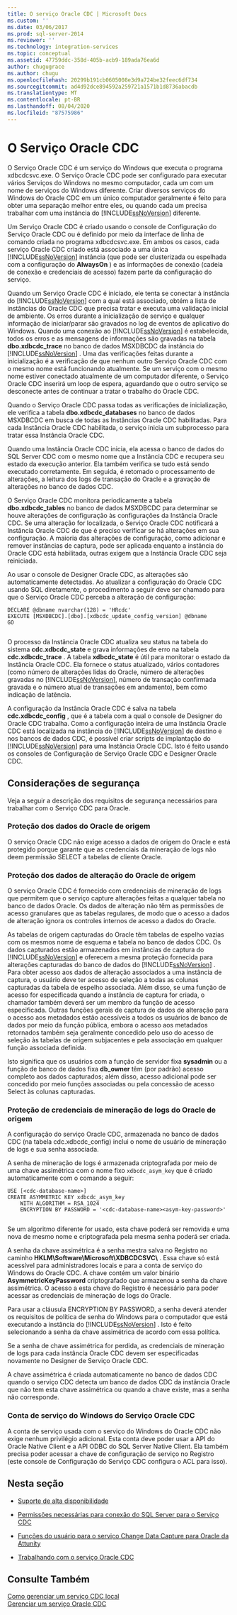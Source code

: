 ```yaml
---
title: O serviço Oracle CDC | Microsoft Docs
ms.custom: ''
ms.date: 03/06/2017
ms.prod: sql-server-2014
ms.reviewer: ''
ms.technology: integration-services
ms.topic: conceptual
ms.assetid: 47759ddc-358d-405b-acb9-189ada76ea6d
author: chugugrace
ms.author: chugu
ms.openlocfilehash: 20299b191cb0605008e3d9a724be32feec6df734
ms.sourcegitcommit: ad4d92dce894592a259721a1571b1d8736abacdb
ms.translationtype: MT
ms.contentlocale: pt-BR
ms.lasthandoff: 08/04/2020
ms.locfileid: "87575986"
---
```

# <a name="the-oracle-cdc-service"></a>O Serviço Oracle CDC
  O Serviço Oracle CDC é um serviço do Windows que executa o programa xdbcdcsvc.exe. O Serviço Oracle CDC pode ser configurado para executar vários Serviços do Windows no mesmo computador, cada um com um nome de serviços do Windows diferente. Criar diversos serviços do Windows do Oracle CDC em um único computador geralmente é feito para obter uma separação melhor entre eles, ou quando cada um precisa trabalhar com uma instância do [!INCLUDE[ssNoVersion](../../includes/ssnoversion-md.md)] diferente.  
  
 Um Serviço Oracle CDC é criado usando o console de Configuração do Serviço Oracle CDC ou é definido por meio da interface de linha de comando criada no programa xdbcdcsvc.exe. Em ambos os casos, cada serviço Oracle CDC criado está associado a uma única [!INCLUDE[ssNoVersion](../../includes/ssnoversion-md.md)] instância (que pode ser clusterizada ou espelhada com a configuração do **AlwaysOn** ) e as informações de conexão (cadeia de conexão e credenciais de acesso) fazem parte da configuração do serviço.  
  
 Quando um Serviço Oracle CDC é iniciado, ele tenta se conectar à instância do [!INCLUDE[ssNoVersion](../../includes/ssnoversion-md.md)] com a qual está associado, obtém a lista de instâncias do Oracle CDC que precisa tratar e executa uma validação inicial de ambiente. Os erros durante a inicialização de serviço e qualquer informação de iniciar/parar são gravados no log de eventos de aplicativo do Windows. Quando uma conexão ao [!INCLUDE[ssNoVersion](../../includes/ssnoversion-md.md)] é estabelecida, todos os erros e as mensagens de informações são gravadas na tabela **dbo.xdbcdc_trace** no banco de dados MSXDBCDC da instância do [!INCLUDE[ssNoVersion](../../includes/ssnoversion-md.md)] . Uma das verificações feitas durante a inicialização é a verificação de que nenhum outro Serviço Oracle CDC com o mesmo nome está funcionando atualmente. Se um serviço com o mesmo nome estiver conectado atualmente de um computador diferente, o Serviço Oracle CDC inserirá um loop de espera, aguardando que o outro serviço se desconecte antes de continuar a tratar o trabalho do Oracle CDC.  
  
 Quando o Serviço Oracle CDC passa todas as verificações de inicialização, ele verifica a tabela **dbo.xdbcdc_databases** no banco de dados MSXDBCDC em busca de todas as Instâncias Oracle CDC habilitadas. Para cada Instância Oracle CDC habilitada, o serviço inicia um subprocesso para tratar essa Instância Oracle CDC.  
  
 Quando uma Instância Oracle CDC inicia, ela acessa o banco de dados do SQL Server CDC com o mesmo nome que a Instância CDC e recupera seu estado da execução anterior. Ela também verifica se tudo está sendo executado corretamente. Em seguida, é retomado o processamento de alterações, a leitura dos logs de transação do Oracle e a gravação de alterações no banco de dados CDC.  
  
 O Serviço Oracle CDC monitora periodicamente a tabela **dbo.xdbcdc_tables** no banco de dados MSXDBCDC para determinar se houve alterações de configuração às configurações da Instância Oracle CDC. Se uma alteração for localizada, o Serviço Oracle CDC notificará a Instância Oracle CDC de que é preciso verificar se há alterações em sua configuração. A maioria das alterações de configuração, como adicionar e remover instâncias de captura, pode ser aplicada enquanto a instância do Oracle CDC está habilitada, outras exigem que a Instância Oracle CDC seja reiniciada.  
  
 Ao usar o console de Designer Oracle CDC, as alterações são automaticamente detectadas. Ao atualizar a configuração do Oracle CDC usando SQL diretamente, o procedimento a seguir deve ser chamado para que o Serviço Oracle CDC perceba a alteração de configuração:  
  
```  
DECLARE @dbname nvarchar(128) = 'HRcdc'  
EXECUTE [MSXDBCDC].[dbo].[xdbcdc_update_config_version] @dbname  
GO  
  
```  
  
 O processo da Instância Oracle CDC atualiza seu status na tabela do sistema **cdc.xdbcdc_state** e grava informações de erro na tabela **cdc.xdbcdc_trace** . A tabela **xdbcdc_state** é útil para monitorar o estado da Instância Oracle CDC. Ela fornece o status atualizado, vários contadores (como número de alterações lidas do Oracle, número de alterações gravadas no [!INCLUDE[ssNoVersion](../../includes/ssnoversion-md.md)], número de transação confirmada gravada e o número atual de transações em andamento), bem como indicação de latência.  
  
 A configuração da Instância Oracle CDC é salva na tabela **cdc.xdbcdc_config** , que é a tabela com a qual o console de Designer do Oracle CDC trabalha. Como a configuração inteira de uma Instância Oracle CDC está localizada na instância do [!INCLUDE[ssNoVersion](../../includes/ssnoversion-md.md)] de destino e nos bancos de dados CDC, é possível criar scripts de implantação do [!INCLUDE[ssNoVersion](../../includes/ssnoversion-md.md)] para uma Instância Oracle CDC. Isto é feito usando os consoles de Configuração de Serviço Oracle CDC e Designer Oracle CDC.  
  
## <a name="security-considerations"></a>Considerações de segurança  
 Veja a seguir a descrição dos requisitos de segurança necessários para trabalhar com o Serviço CDC para Oracle.  
  
### <a name="protection-of-source-oracle-data"></a>Proteção dos dados do Oracle de origem  
 O serviço Oracle CDC não exige acesso a dados de origem do Oracle e está protegido porque garante que as credenciais da mineração de logs não deem permissão SELECT a tabelas de cliente Oracle.  
  
### <a name="protection-of-source-oracle-change-data"></a>Proteção dos dados de alteração do Oracle de origem  
 O serviço Oracle CDC é fornecido com credenciais de mineração de logs que permitem que o serviço capture alterações feitas a qualquer tabela no banco de dados Oracle. Os dados de alteração não têm as permissões de acesso granulares que as tabelas regulares, de modo que o acesso a dados de alteração ignora os controles internos de acesso a dados do Oracle.  
  
 As tabelas de origem capturadas do Oracle têm tabelas de espelho vazias com os mesmos nome de esquema e tabela no banco de dados CDC. Os dados capturados estão armazenados em instâncias de captura do [!INCLUDE[ssNoVersion](../../includes/ssnoversion-md.md)] e oferecem a mesma proteção fornecida para alterações capturadas do banco de dados do [!INCLUDE[ssNoVersion](../../includes/ssnoversion-md.md)] . Para obter acesso aos dados de alteração associados a uma instância de captura, o usuário deve ter acesso de seleção a todas as colunas capturadas da tabela de espelho associada. Além disso, se uma função de acesso for especificada quando a instância de captura for criada, o chamador também deverá ser um membro da função de acesso especificada. Outras funções gerais de captura de dados de alteração para o acesso aos metadados estão acessíveis a todos os usuários de banco de dados por meio da função pública, embora o acesso aos metadados retornados também seja geralmente concedido pelo uso do acesso de seleção às tabelas de origem subjacentes e pela associação em qualquer função associada definida.  
  
 Isto significa que os usuários com a função de servidor fixa **sysadmin** ou a função de banco de dados fixa **db_owner** têm (por padrão) acesso completo aos dados capturados; além disso, acesso adicional pode ser concedido por meio funções associadas ou pela concessão de acesso Select às colunas capturadas.  
  
### <a name="protection-of-source-oracle-log-mining-credentials"></a>Proteção de credenciais de mineração de logs do Oracle de origem  
 A configuração do serviço Oracle CDC, armazenada no banco de dados CDC (na tabela cdc.xdbcdc_config) inclui o nome de usuário de mineração de logs e sua senha associada.  
  
 A senha de mineração de logs é armazenada criptografada por meio de uma chave assimétrica com o nome fixo `xdbcdc_asym_key` que é criado automaticamente com o comando a seguir:  
  
```  
USE [<cdc-database-name>]  
CREATE ASYMMETRIC KEY xdbcdc_asym_key  
    WITH ALGORITHM = RSA_1024  
    ENCRYPTION BY PASSWORD = '<cdc-database-name><asym-key-password>'  
  
```  
  
 Se um algoritmo diferente for usado, esta chave poderá ser removida e uma nova de mesmo nome e criptografada pela mesma senha poderá ser criada.  
  
 A senha da chave assimétrica é a senha mestra salva no Registro no caminho **HKLM\Software\Microsoft\XDBCDCSVC\\<service-name>** . Essa chave só está acessível para administradores locais e para a conta de serviço do Windows do Oracle CDC. A chave contém um valor binário **AsymmetricKeyPassword** criptografado que armazenou a senha da chave assimétrica. O acesso a esta chave do Registro é necessário para poder acessar as credenciais de mineração de logs do Oracle.  
  
 Para usar a cláusula ENCRYPTION BY PASSWORD, a senha deverá atender os requisitos de política de senha do Windows para o computador que está executando a instância do [!INCLUDE[ssNoVersion](../../includes/ssnoversion-md.md)] . Isto é feito selecionando a senha da chave assimétrica de acordo com essa política.  
  
 Se a senha de chave assimétrica for perdida, as credenciais de mineração de logs para cada instância Oracle CDC devem ser especificadas novamente no Designer de Serviço Oracle CDC.  
  
 A chave assimétrica é criada automaticamente no banco de dados CDC quando o serviço CDC detecta um banco de dados CDC da instância Oracle que não tem esta chave assimétrica ou quando a chave existe, mas a senha não corresponde.  
  
### <a name="oracle-cdc-service-windows-service-account"></a>Conta de serviço do Windows do Serviço Oracle CDC  
 A conta de serviço usada com o serviço do Windows do Oracle CDC não exige nenhum privilégio adicional. Esta conta deve poder usar a API do Oracle Native Client e a API ODBC do SQL Server Native Client. Ela também precisa poder acessar a chave de configuração de serviço no Registro (este console de Configuração do Serviço CDC configura o ACL para isso).  
  
## <a name="in-this-section"></a>Nesta seção  
  
-   [Suporte de alta disponibilidade](high-availability-support.md)  
  
-   [Permissões necessárias para conexão do SQL Server para o Serviço CDC](sql-server-connection-required-permissions-for-the-cdc-service.md)  
  
-   [Funções do usuário para o serviço Change Data Capture para Oracle da Attunity](user-roles.md)  
  
-   [Trabalhando com o serviço Oracle CDC](the-oracle-cdc-service.md)  
  
## <a name="see-also"></a>Consulte Também  
 [Como gerenciar um serviço CDC local](how-to-manage-a-local-cdc-service.md)   
 [Gerenciar um serviço Oracle CDC](manage-an-oracle-cdc-service.md)  
  
  
